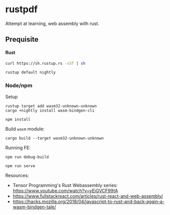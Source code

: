 # rustpdf
Attempt at learning, web assembly with rust. 


## Prequisite

#### Rust

```bash
curl https://sh.rustup.rs -sSf | sh

rustup default nightly
```

### Node/npm



Setup
```
rustup target add wasm32-unknown-unknown
cargo +nightly install wasm-bindgen-cli
```

```
npm install
```


Build `wasm` module:

```
cargo build --target wasm32-unknown-unknown
```

Running FE:

```
npm run debug-build

npm run serve
```


Resources:

- Tensor Programming's Rust Webassembly series: https://www.youtube.com/watch?v=yEiGVCF99tA
- https://www.fullstackreact.com/articles/rust-react-and-web-assembly/
- https://hacks.mozilla.org/2018/04/javascript-to-rust-and-back-again-a-wasm-bindgen-tale/
